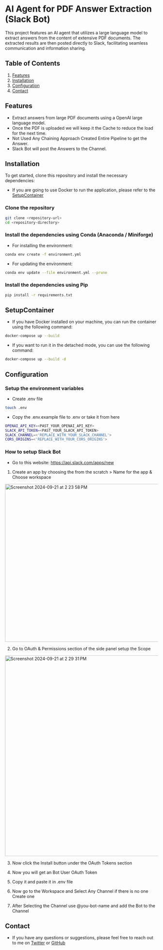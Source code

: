 # AI Agent for PDF Answer Extraction (Slack Bot)

This project features an AI agent that utilizes a large language model to extract answers from the content of extensive PDF documents. The extracted results are then posted directly to Slack, facilitating seamless communication and information sharing.

## Table of Contents
1. [Features](#features)
2. [Installation](#installation)
3. [Configuration](#configuration)
4. [Contact](#contact)


## Features
- Extract answers from large PDF documents using a OpenAI large language model.
- Once the PDF is uploaded we will keep it the Cache to reduce the load for the next time.
- Not Used Any Chaining Approach Created Entire Pipeline to get the Answer.
- Slack Bot will post the Answers to the Channel.

## Installation

To get started, clone this repository and install the necessary dependencies:

- If you are going to use Docker to run the application, please refer to the [SetupContainer](#setupcontainer)

### Clone the repository
```bash
git clone <repository-url>
cd <repository-directory>
```

### Install the dependencies using Conda (Anaconda / Miniforge)

- For installing the environment:

```bash
conda env create -f environment.yml
```
- For updating the environment:

```bash
conda env update --file environment.yml --prune
```

### Install the dependencies using Pip

```bash
pip install -r requirements.txt
```

## SetupContainer

- If you have Docker installed on your machine, you can run the container using the following command:

```bash
docker-compose up --build
```

- If you want to run it in the detached mode, you can use the following command:

```bash
docker-compose up --build -d
```

## Configuration

### Setup the environment variables

- Create .env file

```bash
touch .env
```

- Copy the .env.example file to .env or take it from here

```bash
OPENAI_API_KEY=<PAST_YOUR_OPENAI_API_KEY>
SLACK_API_TOKEN=<PAST_YOUR_SLACK_API_TOKEN>
SLACK_CHANNEL=<'REPLACE_WITH_YOUR_SLACK_CHANNEL'>
CORS_ORIGINS=<'REPLACE_WITH_YOUR_CORS_ORIGINS'>
```

### How to setup Slack Bot

- Go to this website: https://api.slack.com/apps/new

1. Create an app by choosing the from the scratch > Name for the app & Choose workspace

<img width="520" alt="Screenshot 2024-09-21 at 2 23 58 PM" src="https://github.com/user-attachments/assets/497ead5e-cbb7-42d2-bbb3-a0bed49579a4">

2. Go to OAuth & Permissions section of the side panel setup the Scope

<img width="661" alt="Screenshot 2024-09-21 at 2 29 31 PM" src="https://github.com/user-attachments/assets/078d4e78-9433-486f-a632-a78c0a798939">

3. Now click the Install button under the OAuth Tokens section

4. Now you will get an Bot User OAuth Token

5. Copy it and paste it in .env file

6. Now go to the Workspace and Select Any Channel if there is no one Create one

7. After Selecting the Channel use @you-bot-name and add the Bot to the Channel


## Contact

- If you have any questions or suggestions, please feel free to reach out to me on [Twitter](https://twitter.com/thanseefpptwitt) or [GitHub](https://github.com/thanseefpp)